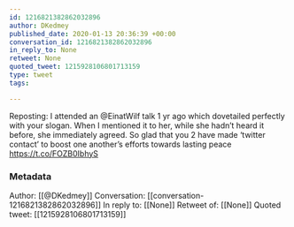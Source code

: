 ```yaml
---
id: 1216821382862032896
author: DKedmey
published_date: 2020-01-13 20:36:39 +00:00
conversation_id: 1216821382862032896
in_reply_to: None
retweet: None
quoted_tweet: 1215928106801713159
type: tweet
tags:

---
```


Reposting: I attended an @EinatWilf talk 1 yr ago which dovetailed perfectly with your slogan. When I mentioned it to her, while she hadn’t heard it before, she immediately agreed. So glad that you 2 have made ‘twitter contact’ to boost one another’s efforts towards lasting peace https://t.co/FOZB0IbhyS

### Metadata

Author: [[@DKedmey]]
Conversation: [[conversation-1216821382862032896]]
In reply to: [[None]]
Retweet of: [[None]]
Quoted tweet: [[1215928106801713159]]
